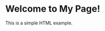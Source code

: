 <!DOCTYPE html>
<html>
<head>
    <title>My First Webpage</title>
</head>
<body>
    <h1>Welcome to My Page!</h1>
    <p>This is a simple HTML example.</p>
</body>
</html>
